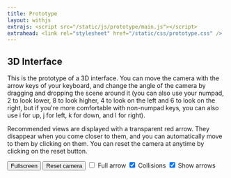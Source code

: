 ```yaml
---
title: Prototype
layout: withjs
extrajs: <script src="/static/js/prototype/main.js"></script>
extrahead: <link rel="stylesheet" href="/static/css/prototype.css" />
---
```

<div id="main-div">

<h2>3D Interface</h2>

<p>
This is the prototype of a 3D interface. You can move the camera with the arrow
keys of your keyboard, and change the angle of the camera by dragging and
dropping the scene around it (you can also use your numpad, 2 to look lower, 8
to look higher, 4 to look on the left and 6 to look on the right, but if you're
more comfortable with non-numpad keys, you can also use i for up, j for left, k
for down, and l for right).
</p>

<p>
Recommended views are displayed with a transparent red arrow.  They disappear
when you come closer to them, and you can automatically move to them by
clicking on them. You can reset the camera at anytime by clicking on the reset
button.
</p>

<button class="btn btn-primary" id="full" style="margin-bottom: 10px;">Fullscreen</button>
<button class="btn btn-primary" id="reset" style="margin-bottom:10px">Reset camera</button>
<input type="checkbox" id="fullarrow" style="margin-bottom:10px">
<label for="fullarrow">Full arrow</label>
<input type="checkbox" id="collisions" style="margin-bottom:10px" checked>
<label for="collisions">Collisions</label>
<input type="checkbox" id="showarrows" style="margin-bottom:10px" checked>
<label for="showarrows">Show arrows</label>

</div>

<div id="container" style="padding: 0px; margin: 0px;"></div>
